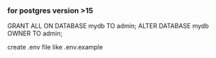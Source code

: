 ### for postgres version >15

GRANT ALL ON DATABASE mydb TO admin;
ALTER DATABASE mydb OWNER TO admin;

create .env file like .env.example
